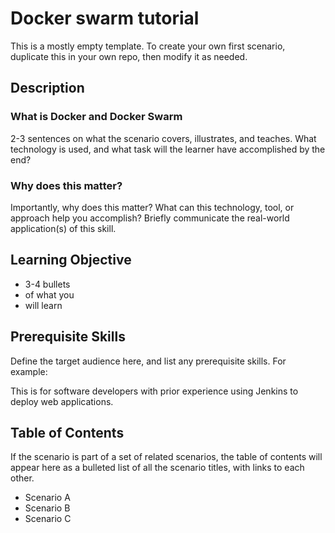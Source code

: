 # Docker swarm tutorial

This is a mostly empty template. To create your own first scenario, duplicate this in your own repo, then modify it as needed.

## Description

### What is Docker and Docker Swarm

2-3 sentences on what the scenario covers, illustrates, and teaches. What technology is used, and what task will the learner have accomplished by the end?

### Why does this matter?
Importantly, why does this matter? What can this technology, tool, or approach help you accomplish? Briefly communicate the real-world application(s) of this skill.

## Learning Objective

- 3-4 bullets
- of what you
- will learn

## Prerequisite Skills

Define the target audience here, and list any prerequisite skills. For example:

This is for software developers with prior experience using Jenkins to deploy web applications.

## Table of Contents

If the scenario is part of a set of related scenarios, the table of contents will appear here as a bulleted list of all the scenario titles, with links to each other.

- Scenario A
- Scenario B
- Scenario C
